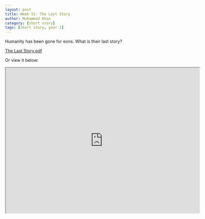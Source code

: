 ```yaml
---
layout: post
title: Week 51- The Last Story
author: Mohammad Khan
category: [short story]
tags: [short story, year 1]
---
```

Humanity has been gone for eons. What is their last story?


<p><a href="https://drive.google.com/file/d/1SvUrO-mKVt2LY0fETAaLD5Q8gMGJoI78/view?usp=sharing">
The Last Story.pdf</a></p>


Or view it below: 
<!-- <embed src="https://drive.google.com/file/d/1mrL8nISYXGzBGAjVw-4hgwagVCEkNMaT/view?usp=sharing#toolbar=0" width="800px" height="2100px" /> -->
<iframe src="https://drive.google.com/file/d/1SvUrO-mKVt2LY0fETAaLD5Q8gMGJoI78/preview" width="640" height="480" allow="autoplay"></iframe>